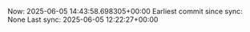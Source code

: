 Now: 2025-06-05 14:43:58.698305+00:00 Earliest commit since sync: None Last sync: 2025-06-05 12:22:27+00:00
